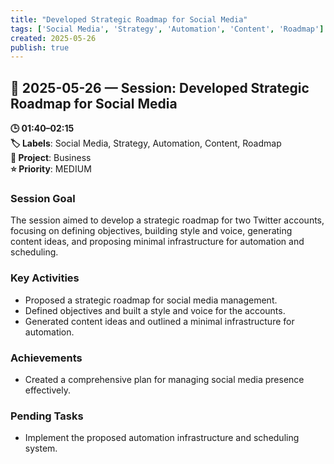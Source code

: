 ```yaml
---
title: "Developed Strategic Roadmap for Social Media"
tags: ['Social Media', 'Strategy', 'Automation', 'Content', 'Roadmap']
created: 2025-05-26
publish: true
---
```


## 📅 2025-05-26 — Session: Developed Strategic Roadmap for Social Media

**🕒 01:40–02:15**  
**🏷️ Labels**: Social Media, Strategy, Automation, Content, Roadmap  
**📂 Project**: Business  
**⭐ Priority**: MEDIUM  


### Session Goal
The session aimed to develop a strategic roadmap for two Twitter accounts, focusing on defining objectives, building style and voice, generating content ideas, and proposing minimal infrastructure for automation and scheduling.

### Key Activities
- Proposed a strategic roadmap for social media management.
- Defined objectives and built a style and voice for the accounts.
- Generated content ideas and outlined a minimal infrastructure for automation.

### Achievements
- Created a comprehensive plan for managing social media presence effectively.

### Pending Tasks
- Implement the proposed automation infrastructure and scheduling system.
